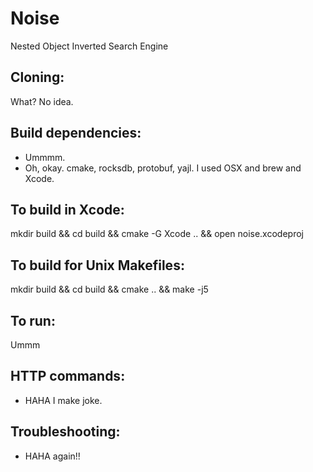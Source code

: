 # Noise

Nested Object Inverted Search Engine

## Cloning:
What? No idea.

## Build dependencies:
* Ummmm.
* Oh, okay. cmake, rocksdb, protobuf, yajl. I used OSX and brew and Xcode.

## To build in Xcode:
mkdir build && cd build && cmake -G Xcode .. && open noise.xcodeproj

## To build for Unix Makefiles:
mkdir build && cd build && cmake .. && make -j5

## To run:
Ummm

## HTTP commands:
* HAHA I make joke.

## Troubleshooting:
* HAHA again!!
